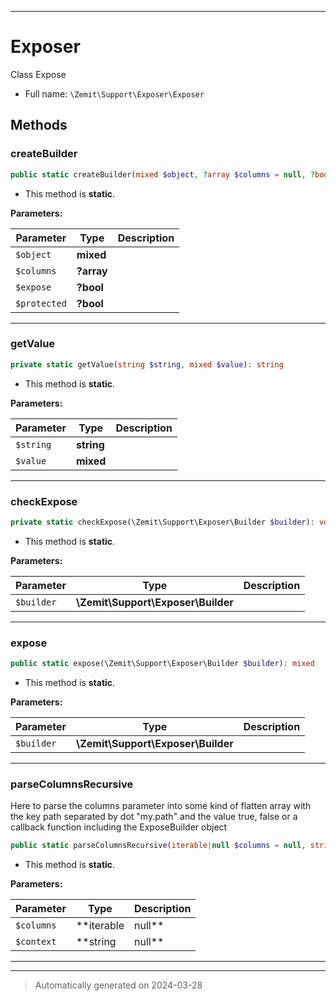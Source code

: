 ***

# Exposer

Class Expose



* Full name: `\Zemit\Support\Exposer\Exposer`




## Methods


### createBuilder



```php
public static createBuilder(mixed $object, ?array $columns = null, ?bool $expose = null, ?bool $protected = null): \Zemit\Support\Exposer\Builder
```



* This method is **static**.




**Parameters:**

| Parameter | Type | Description |
|-----------|------|-------------|
| `$object` | **mixed** |  |
| `$columns` | **?array** |  |
| `$expose` | **?bool** |  |
| `$protected` | **?bool** |  |





***

### getValue



```php
private static getValue(string $string, mixed $value): string
```



* This method is **static**.




**Parameters:**

| Parameter | Type | Description |
|-----------|------|-------------|
| `$string` | **string** |  |
| `$value` | **mixed** |  |





***

### checkExpose



```php
private static checkExpose(\Zemit\Support\Exposer\Builder $builder): void
```



* This method is **static**.




**Parameters:**

| Parameter | Type | Description |
|-----------|------|-------------|
| `$builder` | **\Zemit\Support\Exposer\Builder** |  |





***

### expose



```php
public static expose(\Zemit\Support\Exposer\Builder $builder): mixed
```



* This method is **static**.




**Parameters:**

| Parameter | Type | Description |
|-----------|------|-------------|
| `$builder` | **\Zemit\Support\Exposer\Builder** |  |





***

### parseColumnsRecursive

Here to parse the columns parameter into some kind of flatten array with
the key path separated by dot "my.path" and the value true, false or a callback function
including the ExposeBuilder object

```php
public static parseColumnsRecursive(iterable|null $columns = null, string|null $context = null): array|null
```



* This method is **static**.




**Parameters:**

| Parameter | Type | Description |
|-----------|------|-------------|
| `$columns` | **iterable|null** |  |
| `$context` | **string|null** |  |





***


***
> Automatically generated on 2024-03-28
